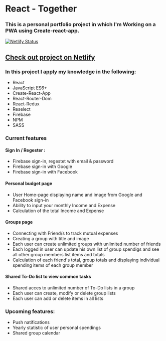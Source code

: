 <h1>React - Together </h1>

<h3>This is a personal portfolio project in which I'm Working on a PWA using Create-react-app.</h3>

[![Netlify Status](https://api.netlify.com/api/v1/badges/71669725-2b50-4b29-acea-6591a50d1648/deploy-status)](https://app.netlify.com/sites/together-live/deploys)

<a href="https://together-live.netlify.app/"  target="blank"><h2>Check out project on Netlify</h2></a>

<h3>In this project I apply my knowledge in the following:</h4>

<ul>
  <li>React</li>
  <li>JavaScript ES6+</li>
  <li>Create-React-App</li>
  <li>React-Router-Dom</li>
  <li>React-Redux</li>
  <li>Reselect</li>
  <li>Firebase</li>
  <li>NPM</li>
  <li>SASS</li>
</ul>

<h3>Current features</h3>
  <h4>Sign In / Regester :</h4>
  <ul>
    <li>Firebase sign-in, regestet with email & password</li>
    <li>Firebase sign-in with Google</li>
    <li>Firebase sign-in with Facebook</li>
  </ul>
 <h4>Personal budget page</h4>
  <ul>
    <li>User Home-page displaying name and image from Google and Facebook sign-in </li>
    <li>Ability to input your monthly Income and Expense</li>
    <li>Calculation of the total Income and Expense</li>
  </ul>
  <h4>Groups page</h4>
  <ul>
    <li>Connecting with Friend/s to track mutual expenses</li>
    <li>Creating a group with title and image</li>
    <li>Each user can create unlimited groups with unlimited number of friends</li>
    <li>Each logged in user can update his own list of group spendigs and see all other group members list items and totals</li>
    <li>Calculation of each friend's total, group totals and displaying individual spending items of each group member</li>
  </ul>
  <h4>Shared To-Do list to view common tasks</h4>
  <ul>
    <li>Shared acces to unlimited number of To-Do lists in a group</li>
    <li>Each user can create, modify or delete group lists</li>
    <li>Each user can add or delete items in all lists</li>
  </ul>

<h3>Upcoming features:</h3>
  <ul>
    <li>Push natifications</li>
    <li>Yearly statistic of user personal spendings</li>
    <li>Shared group calendar</li>
  </ul>

